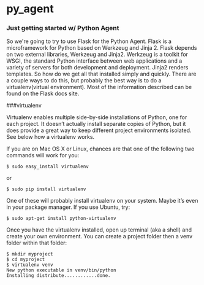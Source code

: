 py_agent
========

### Just getting started w/ Python Agent

So we're going to try to use Flask for the Python Agent. Flask is a microframework for Python based on Werkzeug and Jinja 2. Flask depends on two external libraries, Werkzeug and Jinja2. Werkzeug is a toolkit for WSGI, the standard Python interface between web applications and a variety of servers for both development and deployment. Jinja2 renders templates. So how do we get all that installed simply and quickly. There are a couple ways to do this, but probably the best way is to do a virtualenv(virtual environment). Most of the information described can be found on the Flask docs site.

###virtualenv

Virtualenv enables multiple side-by-side installations of Python, one for each project. It doesn’t actually install separate copies of Python, but it does provide a great way to keep different project environments isolated. See below how a virtualenv works.

If you are on Mac OS X or Linux, chances are that one of the following two commands will work for you:

```
$ sudo easy_install virtualenv
```

or

```
$ sudo pip install virtualenv
```

One of these will probably install virtualenv on your system. Maybe it’s even in your package manager. If you use Ubuntu, try:

```
$ sudo apt-get install python-virtualenv
```

Once you have the virtualenv installed, open up terminal (aka a shell) and create your own environment. You can create a project folder then a venv folder within that folder:

```
$ mkdir myproject
$ cd myproject
$ virtualenv venv
New python executable in venv/bin/python
Installing distribute............done.
```
